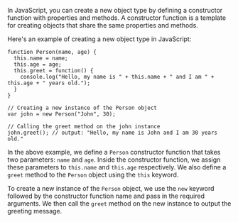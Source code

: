In JavaScript, you can create a new object type by defining a constructor function with properties and methods. A constructor function is a template for creating objects that share the same properties and methods.

Here's an example of creating a new object type in JavaScript:

```
function Person(name, age) {
  this.name = name;
  this.age = age;
  this.greet = function() {
    console.log("Hello, my name is " + this.name + " and I am " + this.age + " years old.");
  }
}

// Creating a new instance of the Person object
var john = new Person("John", 30);

// Calling the greet method on the john instance
john.greet(); // output: "Hello, my name is John and I am 30 years old."
```

In the above example, we define a `Person` constructor function that takes two parameters: `name` and `age`. Inside the constructor function, we assign these parameters to `this.name` and `this.age` respectively. We also define a `greet` method to the `Person` object using the `this` keyword.

To create a new instance of the `Person` object, we use the `new` keyword followed by the constructor function name and pass in the required arguments. We then call the `greet` method on the new instance to output the greeting message.
